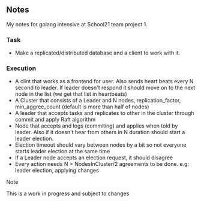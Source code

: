 ## Notes
My notes for golang intensive at School21 team project 1.

### Task
- Make a replicated/distributed database and a client to work with it.


### Execution
- A clint that works as a frontend for user. Also sends heart beats every N second to leader. If leader doesn't respond it should move on to the next node in the list (we get that list in heartbeats)
- A Cluster that consists of a Leader and N nodes, replication_factor, min_aggree_count (default is more than half of nodes)
- A leader that accepts tasks and replicates to other in the cluster through commit and apply Raft algorithm
- Node that accepts and logs (commiting) and applies when told by leader. Also if it doesn't hear from others in N duration should start a leader election.
- Election timeout should vary between nodes by a bit so not everyone starts leader election at the same time
- If a Leader node accepts an election request, it should disagree
- Every action needs N > NodesInCluster/2 agreements to be done. e.g: leader election, applying changes

> [!NOTE]
> This is a work in progress and subject to changes


